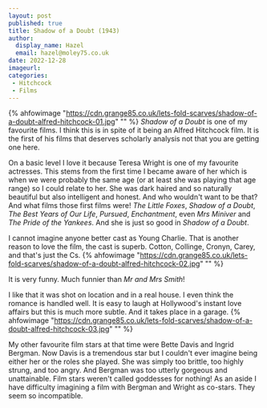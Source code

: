 ```yaml
---
layout: post
published: true
title: Shadow of a Doubt (1943)
author:
  display_name: Hazel
  email: hazel@moley75.co.uk
date: 2022-12-28
imageurl: 
categories:
 - Hitchcock
 - Films
---
```

{% ahfowimage "https://cdn.grange85.co.uk/lets-fold-scarves/shadow-of-a-doubt-alfred-hitchcock-01.jpg" "" %}
_Shadow of a Doubt_ is one of my favourite films. I think this is in spite of it being an Alfred Hitchcock film. It is the first of his films that deserves scholarly analysis not that you are getting one here.

On a basic level I love it because Teresa Wright is one of my favourite actresses. This stems from the first time I became aware of her which is when we were probably the same age (or at least she was playing that age range) so I could relate to her. She was dark haired and so naturally beautiful but also intelligent and honest. And who wouldn't want to be that? And what films those first films were! _The Little Foxes_, _Shadow of a Doubt_, _The Best Years of Our Life_, _Pursued_, _Enchantment_, even _Mrs Miniver_ and _The Pride of the Yankees_. And she is just so good in _Shadow of a Doubt_. 

I cannot imagine anyone better cast as Young Charlie. That is another reason to love the film, the cast is superb. Cotton, Collinge, Cronyn, Carey, and that's just the Cs. 
{% ahfowimage "https://cdn.grange85.co.uk/lets-fold-scarves/shadow-of-a-doubt-alfred-hitchcock-02.jpg" "" %}

It is very funny. Much funnier than _Mr and Mrs Smith_!

I like that it was shot on location and in a real house. I even think the romance is handled well. It is easy to laugh at Hollywood's instant love affairs but this is much more subtle. And it takes place in a garage. 
{% ahfowimage "https://cdn.grange85.co.uk/lets-fold-scarves/shadow-of-a-doubt-alfred-hitchcock-03.jpg" "" %}

My other favourite film stars at that time were Bette Davis and Ingrid Bergman. Now Davis is a tremendous star but I couldn't ever imagine being either her or the roles she played. She was simply too brittle, too highly strung, and too angry. And Bergman was too utterly gorgeous and unattainable. Film stars weren't called goddesses for nothing! As an aside I have difficulty imagining a film with Bergman and Wright as co-stars. They seem so incompatible.







